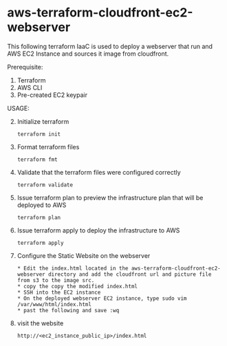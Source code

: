 # aws-terraform-cloudfront-ec2-webserver

This following terraform IaaC is used to deploy a webserver that run and AWS EC2 Instance and sources it image from cloudfront.

Prerequisite:

1.  Terraform
2.  AWS CLI
3.  Pre-created EC2 keypair

USAGE:
 
2.  Initialize terraform
    
        terraform init

2.  Format terraform files
    
        terraform fmt
    
3.  Validate that the terraform files were configured correctly
    
        terraform validate

4.  Issue terraform plan to preview the infrastructure plan that will be deployed to AWS
    
        terraform plan

5.  Issue terraform apply to deploy the infrastructure to AWS
    
        terraform apply
    
6.  Configure the Static Website on the webserver

        * Edit the index.html located in the aws-terraform-cloudfront-ec2-webserver directory and add the cloudfront url and picture file from s3 to the image src. 
        * copy the copy the modified index.html
        * SSH into the EC2 instance
        * On the deployed webserver EC2 instance, type sudo vim /var/www/html/index.html
        * past the following and save :wq

7.  visit the website

        http://<ec2_instance_public_ip>/index.html
        
              
          

    
